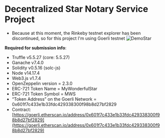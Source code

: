 # Decentralized Star Notary Service Project 

- Because at this moment, the Rinkeby testnet explorer has been discontinued, so for this project I'm using Goerli testnet
![DemoStar](https://user-images.githubusercontent.com/92301247/207724929-30e747d1-4c6e-4e54-810b-0df12a4c3c01.png)

**Required for submission info**:
- Truffle v5.5.27 (core: 5.5.27)
- Ganache v7.4.0
- Solidity v0.5.16 (solc-js)
- Node v14.17.4
- Web3.js v1.7.4
- OpenZeppelin version = 2.3.0
- ERC-721 Token Name = MyWonderfulStar
- ERC-721 Token Symbol = MWS
- “Token Address” on the Goerli Network = 0x601f7c433e1b33fdc429338300f98b8d27bf2829
- Contract: [https://goerli.etherscan.io/address/0x601f7c433e1b33fdc429338300f98b8d27bf2829](https://goerli.etherscan.io/address/0x601f7c433e1b33fdc429338300f98b8d27bf2829)
